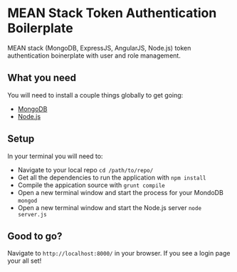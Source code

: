 # MEAN Stack Token Authentication Boilerplate

MEAN stack (MongoDB, ExpressJS, AngularJS, Node.js) token authentication boinerplate with user and role management.

## What you need

You will need to install a couple things globally to get going:
- <a href = 'http://docs.mongodb.org/manual/tutorial/install-mongodb-on-os-x/'>MongoDB</a>
- <a href = 'https://nodejs.org/'>Node.js</a>

## Setup

In your terminal you will need to:
- Navigate to your local repo ``` cd /path/to/repo/ ```
- Get all the dependencies to run the application with ``` npm install ```
- Compile the appication source with ``` grunt compile ```
- Open a new terminal window and start the process for your MondoDB ``` mongod ```
- Open a new terminal window and start the Node.js server ``` node server.js ```

## Good to go?

Navigate to ``` http://localhost:8000/ ``` in your browser. If you see a login page your all set!
